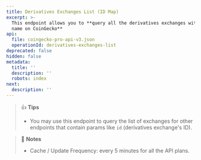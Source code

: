 ```yaml
---
title: Derivatives Exchanges List (ID Map)
excerpt: >-
  This endpoint allows you to **query all the derivatives exchanges with ID and
  name on CoinGecko**
api:
  file: coingecko-pro-api-v3.json
  operationId: derivatives-exchanges-list
deprecated: false
hidden: false
metadata:
  title: ''
  description: ''
  robots: index
next:
  description: ''
---
```

> 👍 **Tips**
> 
> - You may use this endpoint to query the list of exchanges for other endpoints that contain params like `id` (derivatives exchange's ID).

> 📘 **Notes**
> 
> - Cache / Update Frequency: every 5 minutes for all the API plans.
